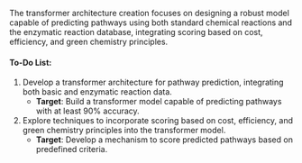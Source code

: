 The transformer architecture creation focuses on designing a robust model capable of predicting pathways using both standard chemical reactions and the enzymatic reaction database, integrating scoring based on cost, efficiency, and green chemistry principles.

#### To-Do List:
1. Develop a transformer architecture for pathway prediction, integrating both basic and enzymatic reaction data.
   - **Target**: Build a transformer model capable of predicting pathways with at least 90% accuracy.
2. Explore techniques to incorporate scoring based on cost, efficiency, and green chemistry principles into the transformer model.
   - **Target**: Develop a mechanism to score predicted pathways based on predefined criteria.
